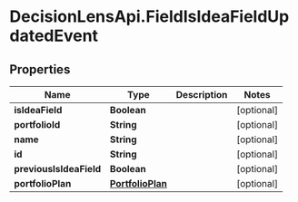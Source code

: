 # DecisionLensApi.FieldIsIdeaFieldUpdatedEvent

## Properties
Name | Type | Description | Notes
------------ | ------------- | ------------- | -------------
**isIdeaField** | **Boolean** |  | [optional] 
**portfolioId** | **String** |  | [optional] 
**name** | **String** |  | [optional] 
**id** | **String** |  | [optional] 
**previousIsIdeaField** | **Boolean** |  | [optional] 
**portfolioPlan** | [**PortfolioPlan**](PortfolioPlan.md) |  | [optional] 


